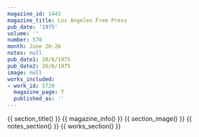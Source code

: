 ```yaml
---
magazine_id: 1443
magazine_title: Los Angeles Free Press
pub_date: '1975'
volume: ''
number: 570
month: June 20-26
notes: null
pub_date1: 20/6/1975
pub_date2: 26/6/1975
image: null
works_included:
- work_id: 5728
  magazine_page: T
  published_as: ''
---
```


{{ section_title() }}
{{ magazine_info() }}
{{ section_image() }}
{{ notes_section() }}
{{ works_section() }}
